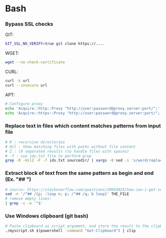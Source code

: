 # Bash

###  Bypass SSL checks

GIT:

```bash
GIT_SSL_NO_VERIFY=true git clone https://....
```

WGET:

```bash
wget --no-check-certificate
```

CURL:

```bash
curl -k url
curl --insecure url
```

APT:

```bash
# Configure proxy
echo 'Acquire::http::Proxy "http://user:password@proxy.server:port/";' > /etc/apt/apt.conf.d/proxy.conf
echo 'Acquire::https::Proxy "http://user:password@proxy.server:port/";' >>  /etc/apt/apt.conf.d/proxy.conf
```


### Replace text in files which content matches patterns from input file

```bash
# R : recursive directories
# Hil : Show matching files with paths without file content
# Z : \0 separated results (to handle files with spaces)
# -f : use ids.txt file to perform grep
grep -R -HilZ -F -f ids.txt sourcedir/ | xargs -0 sed -i 's/word/replacement/g'
```

### Extract block of text from the same pattern as begin and end (Ex. "## ")

```bash
# source: https://stackoverflow.com/questions/20943025/how-can-i-get-sed-to-quit-after-the-first-matching-address-range
sed -n '/^## /{p; :loop n; p; /^## /q; b loop}' THE_FILE
# remove empty lines:
| grep -v -e '^$'
```

### Use Windows clipboard (git bash)

```bash
# Paste clipboard as script argument, and store the result to the clipboard
./myscript.sh $(powershell -command "Get-Clipboard") | clip
```
